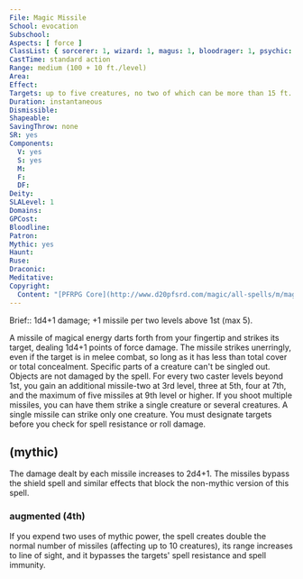 ```yaml
---
File: Magic Missile
School: evocation
Subschool: 
Aspects: [ force ]
ClassList: { sorcerer: 1, wizard: 1, magus: 1, bloodrager: 1, psychic: 1 }
CastTime: standard action
Range: medium (100 + 10 ft./level)
Area: 
Effect: 
Targets: up to five creatures, no two of which can be more than 15 ft. apart
Duration: instantaneous
Dismissible: 
Shapeable: 
SavingThrow: none
SR: yes
Components:
  V: yes
  S: yes
  M: 
  F: 
  DF: 
Deity: 
SLALevel: 1
Domains: 
GPCost: 
Bloodline: 
Patron: 
Mythic: yes
Haunt: 
Ruse: 
Draconic: 
Meditative: 
Copyright:
  Content: "[PFRPG Core](http://www.d20pfsrd.com/magic/all-spells/m/magic-missile)"
---
```

Brief:: 1d4+1 damage; +1 missile per two levels above 1st (max 5).

A missile of magical energy darts forth from your fingertip and strikes its target, dealing 1d4+1 points of force damage.  The missile strikes unerringly, even if the target is in melee combat, so long as it has less than total cover or total concealment.  Specific parts of a creature can't be singled out. Objects are not damaged by the spell.  For every two caster levels beyond 1st, you gain an additional missile-two at 3rd level, three at 5th, four at 7th, and the maximum of five missiles at 9th level or higher. If you shoot multiple missiles, you can have them strike a single creature or several creatures.  A single missile can strike only one creature. You must designate targets before you check for spell resistance or roll damage.


## (mythic)

The damage dealt by each missile increases to 2d4+1. The missiles bypass the shield spell and similar effects that block the non-mythic version of this spell.


### augmented (4th)

If you expend two uses of mythic power, the spell creates double the normal number of missiles (affecting up to 10 creatures), its range increases to line of sight, and it bypasses the targets' spell resistance and spell immunity.
